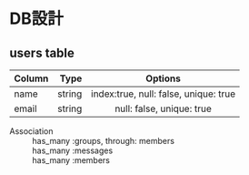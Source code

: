 # **DB設計**


## **users table**


|   Column   |     Type     |             Options                    |
|:-----------|-------------:|:--------------------------------------:|
|    name    |    string    | index:true, null: false, unique: true  |
|   email    |    string    | null: false, unique: true              |


<dl>
  <dt>Association</dt>
  <dd>has_many :groups, through: members</dd>
  <dd>has_many :messages</dd>
  <dd>has_many :members</dd>
</dl>